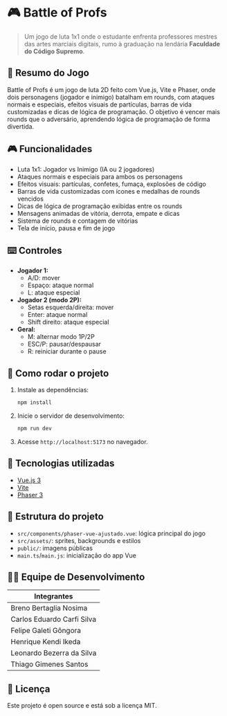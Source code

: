 # 🎮 Battle of Profs

> Um jogo de luta 1x1 onde o estudante enfrenta professores mestres das artes marciais digitais, rumo à graduação na lendária **Faculdade do Código Supremo**.

## 📜 Resumo do Jogo
Battle of Profs é um jogo de luta 2D feito com Vue.js, Vite e Phaser, onde dois personagens (jogador e inimigo) batalham em rounds, com ataques normais e especiais, efeitos visuais de partículas, barras de vida customizadas e dicas de lógica de programação. O objetivo é vencer mais rounds que o adversário, aprendendo lógica de programação de forma divertida.

## 🎮 Funcionalidades
- Luta 1x1: Jogador vs Inimigo (IA ou 2 jogadores)
- Ataques normais e especiais para ambos os personagens
- Efeitos visuais: partículas, confetes, fumaça, explosões de código
- Barras de vida customizadas com ícones e medalhas de rounds vencidos
- Dicas de lógica de programação exibidas entre os rounds
- Mensagens animadas de vitória, derrota, empate e dicas
- Sistema de rounds e contagem de vitórias
- Tela de início, pausa e fim de jogo

## ⌨️ Controles
- **Jogador 1:**
  - A/D: mover
  - Espaço: ataque normal
  - L: ataque especial
- **Jogador 2 (modo 2P):**
  - Setas esquerda/direita: mover
  - Enter: ataque normal
  - Shift direito: ataque especial
- **Geral:**
  - M: alternar modo 1P/2P
  - ESC/P: pausar/despausar
  - R: reiniciar durante o pause

## 🚀 Como rodar o projeto
1. Instale as dependências:
   ```bash
   npm install
   ```
2. Inicie o servidor de desenvolvimento:
   ```bash
   npm run dev
   ```
3. Acesse `http://localhost:5173` no navegador.

## 🧰 Tecnologias utilizadas
- [Vue.js 3](https://vuejs.org/)
- [Vite](https://vitejs.dev/)
- [Phaser 3](https://phaser.io/)

## 📁 Estrutura do projeto
- `src/components/phaser-vue-ajustado.vue`: lógica principal do jogo
- `src/assets/`: sprites, backgrounds e estilos
- `public/`: imagens públicas
- `main.ts`/`main.js`: inicialização do app Vue

## 👨‍💻 Equipe de Desenvolvimento
| Integrantes                | 
| -------------------------- | 
| Breno Bertaglia Nosima     |                            
| Carlos Eduardo Carfi Silva |                            
| Felipe Galeti Gôngora      |                           
| Henrique Kendi Ikeda       |                            
| Leonardo Bezerra da Silva  |                            
| Thiago Gimenes Santos      |                            

## 📌 Licença
Este projeto é open source e está sob a licença MIT.



